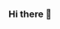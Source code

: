 ### Hi there 👋

<!--
**bradford4-0/bradford4-0** is a ✨ _special_ ✨ repository because its `README.md` (this file) appears on your GitHub profile.

Here are some ideas to get you started:

- 🔭 I’m currently working on setting up my github account.
- 🌱 I’m currently learning ...
- 👯 I’m looking to collaborate on various projects.
- 🤔 I’m looking for help with ...
- 💬 Ask me about ...
- 📫 How to reach me: bradley.wilkins@myhpsd.org
- ⚡ Fun fact: I am a Chaplain!
-->
